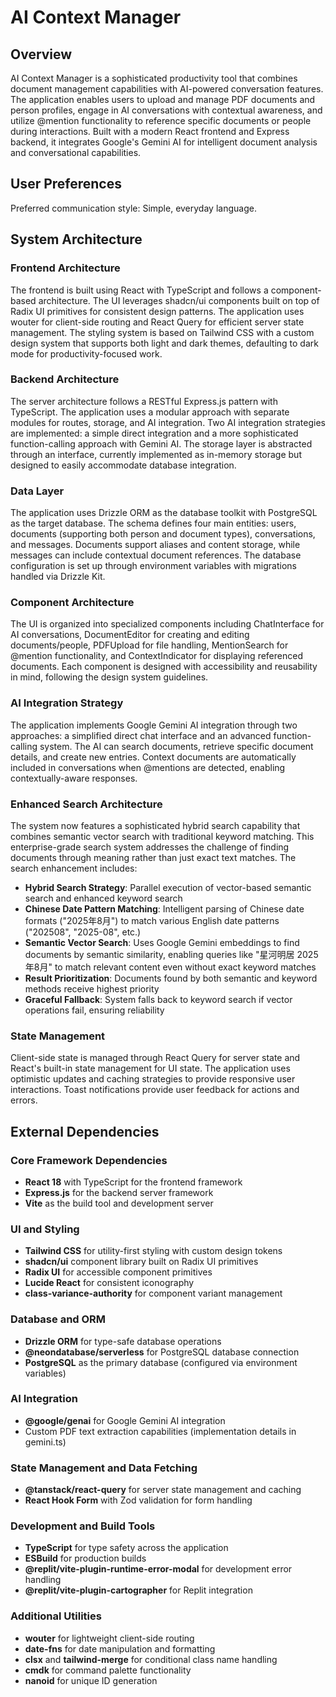# AI Context Manager

## Overview

AI Context Manager is a sophisticated productivity tool that combines document management capabilities with AI-powered conversation features. The application enables users to upload and manage PDF documents and person profiles, engage in AI conversations with contextual awareness, and utilize @mention functionality to reference specific documents or people during interactions. Built with a modern React frontend and Express backend, it integrates Google's Gemini AI for intelligent document analysis and conversational capabilities.

## User Preferences

Preferred communication style: Simple, everyday language.

## System Architecture

### Frontend Architecture
The frontend is built using React with TypeScript and follows a component-based architecture. The UI leverages shadcn/ui components built on top of Radix UI primitives for consistent design patterns. The application uses wouter for client-side routing and React Query for efficient server state management. The styling system is based on Tailwind CSS with a custom design system that supports both light and dark themes, defaulting to dark mode for productivity-focused work.

### Backend Architecture
The server architecture follows a RESTful Express.js pattern with TypeScript. The application uses a modular approach with separate modules for routes, storage, and AI integration. Two AI integration strategies are implemented: a simple direct integration and a more sophisticated function-calling approach with Gemini AI. The storage layer is abstracted through an interface, currently implemented as in-memory storage but designed to easily accommodate database integration.

### Data Layer
The application uses Drizzle ORM as the database toolkit with PostgreSQL as the target database. The schema defines four main entities: users, documents (supporting both person and document types), conversations, and messages. Documents support aliases and content storage, while messages can include contextual document references. The database configuration is set up through environment variables with migrations handled via Drizzle Kit.

### Component Architecture
The UI is organized into specialized components including ChatInterface for AI conversations, DocumentEditor for creating and editing documents/people, PDFUpload for file handling, MentionSearch for @mention functionality, and ContextIndicator for displaying referenced documents. Each component is designed with accessibility and reusability in mind, following the design system guidelines.

### AI Integration Strategy
The application implements Google Gemini AI integration through two approaches: a simplified direct chat interface and an advanced function-calling system. The AI can search documents, retrieve specific document details, and create new entries. Context documents are automatically included in conversations when @mentions are detected, enabling contextually-aware responses.

### Enhanced Search Architecture
The system now features a sophisticated hybrid search capability that combines semantic vector search with traditional keyword matching. This enterprise-grade search system addresses the challenge of finding documents through meaning rather than just exact text matches. The search enhancement includes:

- **Hybrid Search Strategy**: Parallel execution of vector-based semantic search and enhanced keyword search
- **Chinese Date Pattern Matching**: Intelligent parsing of Chinese date formats ("2025年8月") to match various English date patterns ("202508", "2025-08", etc.)
- **Semantic Vector Search**: Uses Google Gemini embeddings to find documents by semantic similarity, enabling queries like "星河明居 2025年8月" to match relevant content even without exact keyword matches
- **Result Prioritization**: Documents found by both semantic and keyword methods receive highest priority
- **Graceful Fallback**: System falls back to keyword search if vector operations fail, ensuring reliability

### State Management
Client-side state is managed through React Query for server state and React's built-in state management for UI state. The application uses optimistic updates and caching strategies to provide responsive user interactions. Toast notifications provide user feedback for actions and errors.

## External Dependencies

### Core Framework Dependencies
- **React 18** with TypeScript for the frontend framework
- **Express.js** for the backend server framework
- **Vite** as the build tool and development server

### UI and Styling
- **Tailwind CSS** for utility-first styling with custom design tokens
- **shadcn/ui** component library built on Radix UI primitives
- **Radix UI** for accessible component primitives
- **Lucide React** for consistent iconography
- **class-variance-authority** for component variant management

### Database and ORM
- **Drizzle ORM** for type-safe database operations
- **@neondatabase/serverless** for PostgreSQL database connection
- **PostgreSQL** as the primary database (configured via environment variables)

### AI Integration
- **@google/genai** for Google Gemini AI integration
- Custom PDF text extraction capabilities (implementation details in gemini.ts)

### State Management and Data Fetching
- **@tanstack/react-query** for server state management and caching
- **React Hook Form** with Zod validation for form handling

### Development and Build Tools
- **TypeScript** for type safety across the application
- **ESBuild** for production builds
- **@replit/vite-plugin-runtime-error-modal** for development error handling
- **@replit/vite-plugin-cartographer** for Replit integration

### Additional Utilities
- **wouter** for lightweight client-side routing
- **date-fns** for date manipulation and formatting
- **clsx** and **tailwind-merge** for conditional class name handling
- **cmdk** for command palette functionality
- **nanoid** for unique ID generation